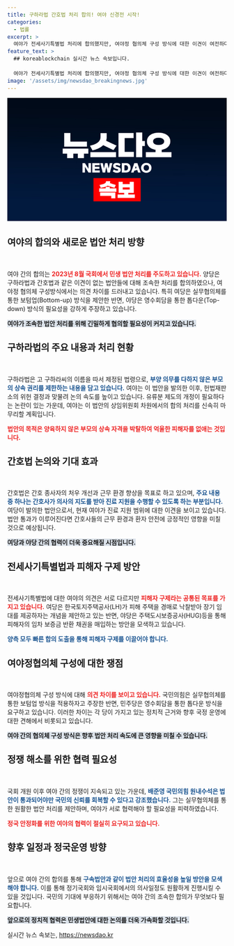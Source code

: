 ```yaml
---
title: 구하라법 간호법 처리 합의! 여야 신경전 시작!
categories:
  - 법률
excerpt: >
  여야가 전세사기특별법 처리에 합의했지만, 여야정 협의체 구성 방식에 대한 이견이 여전하다. 국민의힘은 실무 협의체를 통한 보텀업 방안을 주장하는 반면, 민주당은 영수회담 우선 입장을 고수하고 있다. 갈등 속에서도 법안 통과를 기대하는 가운데, 국민의 생명과 재산 보호를 위한 합의의지가 필요하다.
feature_text: >
  ## koreablockchain 실시간 뉴스 속보입니다.

  여야가 전세사기특별법 처리에 합의했지만, 여야정 협의체 구성 방식에 대한 이견이 여전하다. 국민의힘은 실무 협의체를 통한 보텀업 방안을 주장하는 반면, 민주당은 영수회담 우선 입장을 고수하고 있다. 갈등 속에서도 법안 통과를 기대하는 가운데, 국민의 생명과 재산 보호를 위한 합의의지가 필요하다.
image: '/assets/img/newsdao_breakingnews.jpg'
---
```


<p><img src="/assets/img/newsdao_breakingnews.jpg" alt="koreablockchain 속보" /></p>

<h2 data-ke-size="size26">여야의 합의와 새로운 법안 처리 방향</h2>

<p data-ke-size="size16">&nbsp;</p>

<p>여야 간의 합의는 <b><span style="color: #ee2323;">2023년 8월 국회에서 민생 법안 처리를 주도하고 있습니다.</span></b> 양당은 구하라법과 간호법과 같은 이견이 없는 법안들에 대해 조속한 처리를 합의하였으나, 여야정 협의체 구성방식에서는 의견 차이를 드러내고 있습니다. 특히 여당은 실무협의체를 통한 보텀업(Bottom-up) 방식을 제안한 반면, 야당은 영수회담을 통한 톱다운(Top-down) 방식의 필요성을 강하게 주장하고 있습니다.</p>

<p><b><span style="background-color: #21538527;">여야가 조속한 법안 처리를 위해 긴밀하게 협의할 필요성이 커지고 있습니다.</span></b></p>

<h2 data-ke-size="size26">구하라법의 주요 내용과 처리 현황</h2>

<p data-ke-size="size16">&nbsp;</p>

<p>구하라법은 고 구하라씨의 이름을 따서 제정된 법령으로, <b><span style="color: #1a5490;">부양 의무를 다하지 않은 부모의 상속 권리를 제한하는 내용을 담고 있습니다.</span></b> 여야는 이 법안을 발의한 이후, 헌법재판소의 위헌 결정과 맞물려 논의 속도를 높이고 있습니다. 유류분 제도의 개정이 필요하다는 논란이 있는 가운데, 여야는 이 법안의 상임위원회 차원에서의 합의 처리를 신속히 마무리할 계획입니다.</p>

<p><b><span style="color: #ee2323;">법안의 목적은 양육하지 않은 부모의 상속 자격을 박탈하여 억울한 피해자를 없애는 것입니다.</span></b></p>

<h2 data-ke-size="size26">간호법 논의와 기대 효과</h2>

<p data-ke-size="size16">&nbsp;</p>

<p>간호법은 간호 종사자의 처우 개선과 근무 환경 향상을 목표로 하고 있으며, <b><span style="color: #1a5490;">주요 내용 중 하나는 간호사가 의사의 지도를 받아 진료 지원을 수행할 수 있도록 하는 부분입니다.</span></b> 여당이 발의한 법안으로서, 현재 여야가 진료 지원 범위에 대한 이견을 보이고 있습니다. 법안 통과가 이루어진다면 간호사들의 근무 환경과 환자 안전에 긍정적인 영향을 미칠 것으로 예상됩니다.</p>

<p><b><span style="background-color: #21538527;">여당과 야당 간의 협력이 더욱 중요해질 시점입니다.</span></b></p>

<h2 data-ke-size="size26">전세사기특별법과 피해자 구제 방안</h2>

<p data-ke-size="size16">&nbsp;</p>

<p>전세사기특별법에 대한 여야의 의견은 서로 다르지만 <b><span style="color: #ee2323;">피해자 구제라는 공통된 목표를 가지고 있습니다.</span></b> 여당은 한국토지주택공사(LH)가 피해 주택을 경매로 낙찰받아 장기 임대를 제공하자는 개념을 제안하고 있는 반면, 야당은 주택도시보증공사(HUG)등을 통해 피해자의 임차 보증금 반환 채권을 매입하는 방안을 모색하고 있습니다.</p>

<p><b><span style="color: #1a5490;">양측 모두 빠른 합의 도출을 통해 피해자 구제를 이끌어야 합니다.</span></b></p>

<h2 data-ke-size="size26">여야정협의체 구성에 대한 쟁점</h2>

<p data-ke-size="size16">&nbsp;</p>

<p>여야정협의체 구성 방식에 대해 <b><span style="color: #ee2323;">의견 차이를 보이고 있습니다.</span></b> 국민의힘은 실무협의체를 통한 보텀업 방식을 적용하자고 주장한 반면, 민주당은 영수회담을 통한 톱다운 방식을 요구하고 있습니다. 이러한 차이는 각 당이 가지고 있는 정치적 근거와 향후 국정 운영에 대한 견해에서 비롯되고 있습니다.</p>

<p><b><span style="background-color: #21538527;">여야 간의 협의체 구성 방식은 향후 법안 처리 속도에 큰 영향을 미칠 수 있습니다.</span></b></p>

<h2 data-ke-size="size26">정쟁 해소를 위한 협력 필요성</h2>

<p data-ke-size="size16">&nbsp;</p>

<p>국회 개원 이후 여야 간의 정쟁이 지속되고 있는 가운데, <b><span style="color: #1a5490;">배준영 국민의힘 원내수석은 법안이 통과되어야만 국민의 신뢰를 회복할 수 있다고 강조했습니다.</span></b> 그는 실무협의체를 통한 원활한 법안 처리를 제안하며, 여야가 서로 협력해야 할 필요성을 피력하였습니다.</p>

<p><b><span style="color: #ee2323;">정국 안정화를 위한 여야의 협력이 절실히 요구되고 있습니다.</span></b></p>

<h2 data-ke-size="size26">향후 일정과 정국운영 방향</h2>

<p data-ke-size="size16">&nbsp;</p>

<p>앞으로 여야 간의 합의를 통해 <b><span style="color: #1a5490;">구속법안과 같이 법안 처리의 효율성을 높일 방안을 모색해야 합니다.</span></b> 이를 통해 정기국회와 임시국회에서의 의사일정도 원활하게 진행시킬 수 있을 것입니다. 국민의 기대에 부응하기 위해서는 여야 간의 조속한 합의가 무엇보다 필요합니다.</p>

<p><b><span style="background-color: #21538527;">앞으로의 정치적 협력은 민생법안에 대한 논의를 더욱 가속화할 것입니다.</span></b></p>
실시간 뉴스 속보는, <a href="https://newsdao.kr" rel="dofollow">https://newsdao.kr</a>


